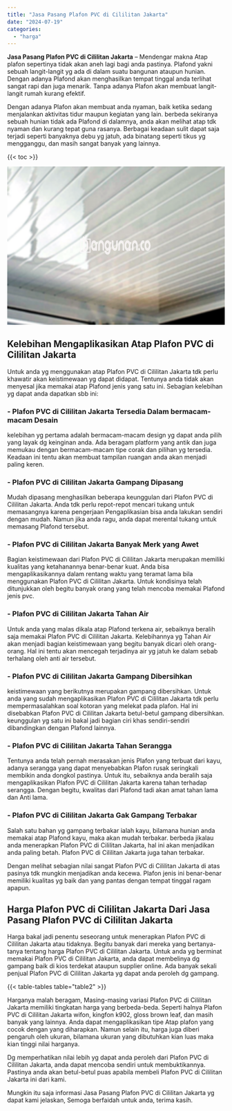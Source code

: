 ```yaml
---
title: "Jasa Pasang Plafon PVC di Cililitan Jakarta"
date: "2024-07-19"
categories: 
  - "harga"
---
```


**Jasa Pasang Plafon PVC di Cililitan Jakarta** – Mendengar makna Atap plafon sepertinya tidak akan aneh lagi bagi anda pastinya. Plafond yakni sebuah langit-langit yg ada di dalam suatu bangunan ataupun hunian. Dengan adanya Plafond akan menghasilkan tempat tinggal anda terlihat sangat rapi dan juga menarik. Tanpa adanya Plafon akan membuat langit-langit rumah kurang efektif.

Dengan adanya Plafon akan membuat anda nyaman, baik ketika sedang menjalankan aktivitas tidur maupun kegiatan yang lain. berbeda sekiranya sebuah hunian tidak ada Plafond di dalamnya, anda akan melihat atap tdk nyaman dan kurang tepat guna rasanya. Berbagai keadaan sulit dapat saja terjadi seperti banyaknya debu yg jatuh, ada binatang seperti tikus yg mengganggu, dan masih sangat banyak yang lainnya.

{{< toc >}}

![Jasa Pasang Plafon PVC di Cililitan Jakarta](/images/flafond-pvc-murah09.png)

## Kelebihan Mengaplikasikan Atap Plafon PVC di Cililitan Jakarta

Untuk anda yg menggunakan atap Plafon PVC di Cililitan Jakarta tdk perlu khawatir akan keistimewaan yg dapat didapat. Tentunya anda tidak akan menyesal jika memakai atap Plafond jenis yang satu ini. Sebagian kelebihan yg dapat anda dapatkan sbb ini:

### \- Plafon PVC di Cililitan Jakarta Tersedia Dalam bermacam-macam Desain

kelebihan yg pertama adalah bermacam-macam design yg dapat anda pilih yang layak dg keinginan anda. Ada beragam platform yang antik dan juga memukau dengan bermacam-macam tipe corak dan pilihan yg tersedia. Keadaan ini tentu akan membuat tampilan ruangan anda akan menjadi paling keren.

### \- Plafon PVC di Cililitan Jakarta Gampang Dipasang

Mudah dipasang menghasilkan beberapa keunggulan dari Plafon PVC di Cililitan Jakarta. Anda tdk perlu repot-repot mencari tukang untuk memasangnya karena pengerjaan Pengaplikasian bisa anda lakukan sendiri dengan mudah. Namun jika anda ragu, anda dapat merental tukang untuk memasang Plafond tersebut.

### \- Plafon PVC di Cililitan Jakarta Banyak Merk yang Awet

Bagian keistimewaan dari Plafon PVC di Cililitan Jakarta merupakan memiliki kualitas yang ketahanannya benar-benar kuat. Anda bisa mengaplikasikannya dalam rentang waktu yang teramat lama bila menggunakan Plafon PVC di Cililitan Jakarta. Untuk kondisinya telah ditunjukkan oleh begitu banyak orang yang telah mencoba memakai Plafond jenis pvc.

### \- Plafon PVC di Cililitan Jakarta Tahan Air

Untuk anda yang malas dikala atap Plafond terkena air, sebaiknya beralih saja memakai Plafon PVC di Cililitan Jakarta. Kelebihannya yg Tahan Air akan menjadi bagian keistimewaan yang begitu banyak dicari oleh orang-orang. Hal ini tentu akan mencegah terjadinya air yg jatuh ke dalam sebab terhalang oleh anti air tersebut.

### \- Plafon PVC di Cililitan Jakarta Gampang Dibersihkan

keistimewaan yang berikutnya merupakan gampang dibersihkan. Untuk anda yang sudah mengaplikasikan Plafon PVC di Cililitan Jakarta tdk perlu mempermasalahkan soal kotoran yang melekat pada plafon. Hal ini disebabkan Plafon PVC di Cililitan Jakarta betul-betul gampang dibersihkan. keunggulan yg satu ini bakal jadi bagian ciri khas sendiri-sendiri dibandingkan dengan Plafond lainnya.

### \- Plafon PVC di Cililitan Jakarta Tahan Serangga

Tentunya anda telah pernah merasakan jenis Plafon yang terbuat dari kayu, adanya serangga yang dapat menyebabkan Plafon rusak seringkali membikin anda dongkol pastinya. Untuk itu, sebaiknya anda beralih saja mengaplikasikan Plafon PVC di Cililitan Jakarta karena tahan terhadap serangga. Dengan begitu, kwalitas dari Plafond tadi akan amat tahan lama dan Anti lama.

### \- Plafon PVC di Cililitan Jakarta Gak Gampang Terbakar

Salah satu bahan yg gampang terbakar ialah kayu, bilamana hunian anda memakai atap Plafond kayu, maka akan mudah terbakar. berbeda jikalau anda menerapkan Plafon PVC di Cililitan Jakarta, hal ini akan menjadikan anda paling betah. Plafon PVC di Cililitan Jakarta juga tahan terbakar.

Dengan melihat sebagian nilai sangat Plafon PVC di Cililitan Jakarta di atas pasinya tdk mungkin menjadikan anda kecewa. Plafon jenis ini benar-benar memiliki kualitas yg baik dan yang pantas dengan tempat tinggal ragam apapun.

## Harga Plafon PVC di Cililitan Jakarta Dari Jasa Pasang Plafon PVC di Cililitan Jakarta

Harga bakal jadi penentu seseorang untuk menerapkan Plafon PVC di Cililitan Jakarta atau tidaknya. Begitu banyak dari mereka yang bertanya-tanya tentang harga Plafon PVC di Cililitan Jakarta. Untuk anda yg berminat memakai Plafon PVC di Cililitan Jakarta, anda dapat membelinya dg gampang baik di kios terdekat ataupun supplier online. Ada banyak sekali penjual Plafon PVC di Cililitan Jakarta yg dapat anda peroleh dg gampang.

{{< table-tables table="table2" >}}

Harganya malah beragam, Masing-masing variasi Plafon PVC di Cililitan Jakarta memiliki tingkatan harga yang berbeda-beda. Seperti halnya Plafon PVC di Cililitan Jakarta wifon, kingfon k902, gloss brown leaf, dan masih banyak yang lainnya. Anda dapat mengaplikasikan tipe Atap plafon yang cocok dengan yang diharapkan. Namun selain itu, harga juga diberi pengaruh oleh ukuran, bilamana ukuran yang dibutuhkan kian luas maka kian tinggi nilai harganya.

Dg memperhatikan nilai lebih yg dapat anda peroleh dari Plafon PVC di Cililitan Jakarta, anda dapat mencoba sendiri untuk membuktikannya. Pastinya anda akan betul-betul puas apabila membeli Plafon PVC di Cililitan Jakarta ini dari kami.

Mungkin itu saja informasi Jasa Pasang Plafon PVC di Cililitan Jakarta yg dapat kami jelaskan, Semoga berfaidah untuk anda, terima kasih.
